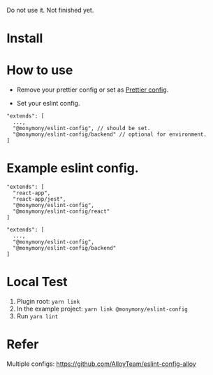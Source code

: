 Do not use it. Not finished yet. 

# Install

# How to use

- Remove your prettier config or set as [Prettier config](./.prettierrc.js).

- Set your eslint config.
```
"extends": [
  ...,
  "@monymony/eslint-config", // should be set.
  "@monymony/eslint-config/backend" // optional for environment.
]
```

# Example eslint config. 
```
"extends": [
  "react-app",
  "react-app/jest",
  "@monymony/eslint-config",
  "@monymony/eslint-config/react"
]
```

```
"extends": [
  ...,
  "@monymony/eslint-config",
  "@monymony/eslint-config/backend"
]
```



# Local Test

1. Plugin root: `yarn link`
2. In the example project: `yarn link @monymony/eslint-config`
3. Run `yarn lint`

# Refer

Multiple configs: https://github.com/AlloyTeam/eslint-config-alloy
